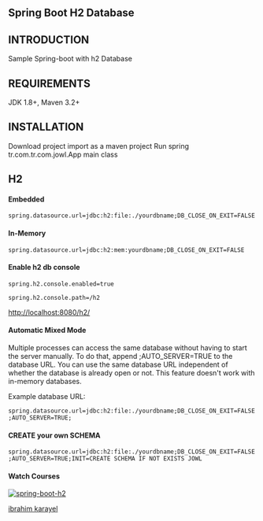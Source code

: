 Spring Boot H2 Database 
------------

INTRODUCTION
------------
Sample Spring-boot with h2 Database

REQUIREMENTS
------------
JDK 1.8+, Maven 3.2+ 

INSTALLATION
------------
Download project import as a maven project 
Run spring tr.com.tr.com.jowl.App main class

H2
------------
#### Embedded
```spring.datasource.url=jdbc:h2:file:./yourdbname;DB_CLOSE_ON_EXIT=FALSE```
#### In-Memory
```spring.datasource.url=jdbc:h2:mem:yourdbname;DB_CLOSE_ON_EXIT=FALSE```
#### Enable h2 db console 
```spring.h2.console.enabled=true```

```spring.h2.console.path=/h2```

[http://localhost:8080/h2/](http://localhost:8080/h2/)

#### Automatic Mixed Mode
Multiple processes can access the same database without having to start the server manually. 
To do that, append ;AUTO_SERVER=TRUE to the database URL. 
You can use the same database URL independent of whether the database is already open or not. 
This feature doesn't work with in-memory databases.

Example database URL:

```spring.datasource.url=jdbc:h2:file:./yourdbname;DB_CLOSE_ON_EXIT=FALSE;AUTO_SERVER=TRUE;```

#### CREATE  your own SCHEMA

```spring.datasource.url=jdbc:h2:file:./yourdbname;DB_CLOSE_ON_EXIT=FALSE;AUTO_SERVER=TRUE;INIT=CREATE SCHEMA IF NOT EXISTS JOWL```

#### Watch Courses
[![spring-boot-h2](https://img.youtube.com/vi/xkGApfiqELE/0.jpg)](https://youtu.be/xkGApfiqELE)


[ibrahim karayel](https://www.linkedin.com/in/ibrahimkarayel/)
